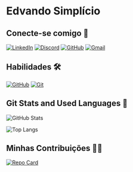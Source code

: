 # Edvando Simplício

## Conecte-se comigo 🛜

[![LinkedIn](https://img.shields.io/badge/LinkedIn-FF6F06?style=for-the-badge&logo=linkedin&logoColor=white)](https://www.linkedin.com/in/edvando-simplício-387806210//)
[![Discord](https://img.shields.io/badge/Discord-FF6F06?style=for-the-badge&logo=discord&logoColor=white)](https://https://discord.com/channels/@obser.vando/)
[![GitHub](https://img.shields.io/badge/GitHub-FF6F06?style=for-the-badge&logo=github&logoColor=white)](https://github.com/edvandosimplicio)
[![Gmail](https://img.shields.io/badge/Gmail-FF6F06?style=for-the-badge&logo=gmail&logoColor=white)](mailto:edvandosimplicio0508@gmail.com)

## Habilidades 🛠️

[![GitHub](https://img.shields.io/badge/GitHub-FF6F06?style=for-the-badge&logo=github&logoColor=FFFF)](https://docs.github.com/)
[![Git](https://img.shields.io/badge/Git-FF6F06?style=for-the-badge&logo=git&logoColor=FFF)](https://git-scm.com/doc)


## Git Stats and Used Languages 🧮

![GitHub Stats](https://github-readme-stats.vercel.app/api?username=edvandosimplicio&theme=transparent&bg_color=FF6F06&border_color=FF6F06&show_icons=true&icon_color=FFFF&title_color=FFFF&text_color=FFFF)

![Top Langs](https://github-readme-stats-git-masterrstaa-rickstaa.vercel.app/api/top-langs/?username=edvandosimplicio&bg_color=FF6F06&border_color=FF6F06&title_color=FFFF&text_color=FFFF)

## Minhas Contribuições 💁🏻

[![Repo Card](https://github-readme-stats.vercel.app/api/pin/?username=edvandosimplicio&repo=dio-lab-open-source&bg_color=FF6F06&border_color=FF6F06&show_icons=true&icon_color=FFF&title_color=FFF&text_color=FFF)](https://github.com/edvandosimplicio/dio-lab-open-source)
